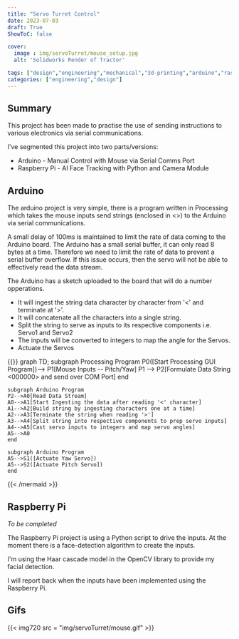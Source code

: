 ```yaml
---
title: "Servo Turret Control"
date: 2023-07-03
draft: True
ShowToC: false

cover:
  image : img/servoTurret/mouse_setup.jpg
  alt: 'Solidworks Render of Tractor'

tags: ["design","engineering","mechanical","3d-printing","arduino","raspberry pi"]
categories: ["engineering","design"]
---
```


## Summary

This project has been made to practise the use of sending instructions to various electronics via serial communications.

I've segmented this project into two parts/versions:
- Arduino - Manual Control with Mouse via Serial Comms Port
- Raspberry Pi - AI Face Tracking with Python and Camera Module

## Arduino 

The arduino project is very simple, there is a program written in Processing which takes the mouse inputs send strings (enclosed in <>) to the Arduino via serial communications. 

A small delay of 100ms is maintained to limit the rate of data coming to the Arduino board. The Arduino has a small serial buffer, it can only read 8 bytes at a time. Therefore we need to limit the rate of data to prevent a serial buffer overflow. If this issue occurs, then the servo will not be able to effectively read the data stream.

The Arduino has a sketch uploaded to the board that will do a number opperations. 
- It will ingest the string data character by character from '<' and terminate at '>'.
- It will concatenate all the characters into a single string.
- Split the string to serve as inputs to its respective components i.e. Servo1 and Servo2
- The inputs will be converted to integers to map the angle for the Servos.
- Actuate the Servos


{{<mermaid>}}
graph TD;
    subgraph Processing Program
    P0([Start Processing GUI Program])--> P1[Mouse Inputs -- Pitch/Yaw]
    P1 --> P2[Formulate Data String <000000> and send over COM Port]
    end

    subgraph Arduino Program
    P2-->A0[Read Data Stream]
    A0-->A1[Start Ingesting the data after reading '<' character]
    A1-->A2[Build string by ingesting characters one at a time]
    A2-->A3[Terminate the string when reading '>']
    A3-->A4[Split string into respective components to prep servo inputs]
    A4-->A5[Cast servo inputs to integers and map servo angles]
    A5-->A0
    end

    subgraph Arduino Program
    A5-->S1([Actuate Yaw Servo])
    A5-->S2([Actuate Pitch Servo])
    end
{{< /mermaid >}}

## Raspberry Pi 

*To be completed*

The Raspberry Pi project is using a Python script to drive the inputs. At the moment there is a face-detection algorithm to create the inputs.

I'm using the Haar cascade model in the OpenCV library to provide my facial detection.

I will report back when the inputs have been implemented using the Raspberry Pi.

## Gifs


{{< img720 src = "img/servoTurret/mouse.gif" >}}
